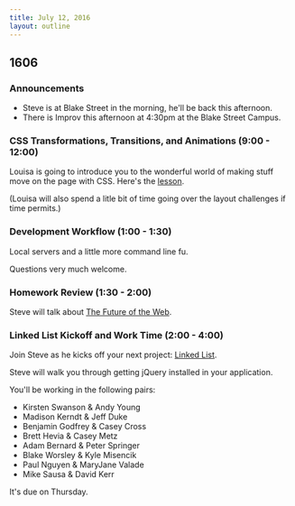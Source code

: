 ```yaml
---
title: July 12, 2016
layout: outline
---
```


## 1606

### Announcements

- Steve is at Blake Street in the morning, he'll be back this afternoon.
- There is Improv this afternoon at 4:30pm at the Blake Street Campus.

### CSS Transformations, Transitions, and Animations (9:00 - 12:00)

Louisa is going to introduce you to the wonderful world of making stuff move on the page with CSS. Here's the [lesson](https://github.com/turingschool-examples/intro-to-CSS-transitions).

(Louisa will also spend a litle bit of time going over the layout challenges if time permits.)

### Development Workflow (1:00 - 1:30)

Local servers and a little more command line fu.

Questions very much welcome.

### Homework Review (1:30 - 2:00)

Steve will talk about [The Future of the Web](http://alistapart.com/article/the-future-of-the-web).

### Linked List Kickoff and Work Time (2:00 - 4:00)

Join Steve as he kicks off your next project: [Linked List](/projects/linked-list.html).

Steve will walk you through getting jQuery installed in your application.

You'll be working in the following pairs:

* Kirsten Swanson & Andy Young
* Madison Kerndt & Jeff Duke
* Benjamin Godfrey & Casey Cross
* Brett Hevia & Casey Metz
* Adam Bernard & Peter Springer
* Blake Worsley & Kyle Misencik
* Paul Nguyen & MaryJane Valade
* Mike Sausa & David Kerr

It's due on Thursday.
